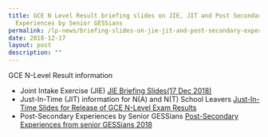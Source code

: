 ```yaml
---
title: GCE N Level Result briefing slides on JIE, JIT and Post Secondary
  Experiences by Senior GESSians
permalink: /lp-news/briefing-slides-on-jie-jit-and-post-secondary-experiences-by-senior-gessians/
date: 2018-12-17
layout: post
description: ""
---
```

GCE N-Level Result information

*   Joint Intake Exercise (JIE) [JIE Briefing Slides(17 Dec 2018)](/files/JIE-Briefing-Slides17-Dec-2018.pdf)
*   Just-In-Time (JIT) information for N(A) and N(T) School Leavers [Just-In-Time Slides for Release of GCE N-Level Exam Results](/files/Just-In-Time-Slides-for-Release-of-GCE-N-Level-Exam-Results.pdf)
*   Post-Secondary Experiences by Senior GESSians [Post-Secondary Experiences from senior GESSians 2018](/files/Post-Secondary-Experiences-from-senior-GESSians-2018.pdf)